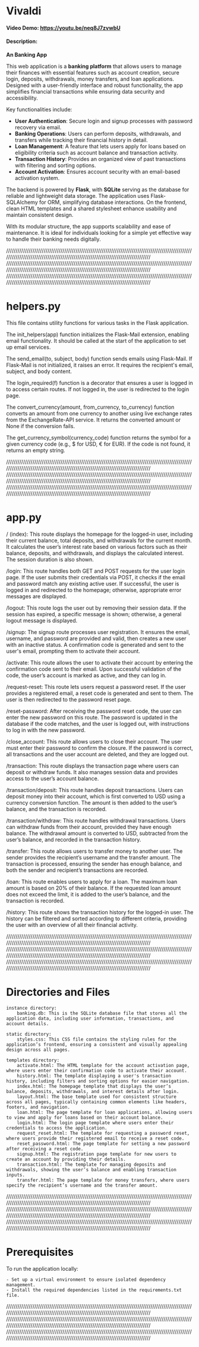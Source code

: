 # Vivaldi

#### Video Demo: https://youtu.be/neq8J7zvwbU

#### Description:

**An Banking App**

This web application is a **banking platform** that allows users to manage their finances with essential features such as account creation, secure login, deposits, withdrawals, money transfers, and loan applications. Designed with a user-friendly interface and robust functionality, the app simplifies financial transactions while ensuring data security and accessibility.

Key functionalities include:

- **User Authentication**: Secure login and signup processes with password recovery via email.
- **Banking Operations**: Users can perform deposits, withdrawals, and transfers while tracking their financial history in detail.
- **Loan Management**: A feature that lets users apply for loans based on eligibility criteria such as account balance and transaction activity.
- **Transaction History**: Provides an organized view of past transactions with filtering and sorting options.
- **Account Activation**: Ensures account security with an email-based activation system.

The backend is powered by **Flask**, with **SQLite** serving as the database for reliable and lightweight data storage. The application uses Flask-SQLAlchemy for ORM, simplifying database interactions. On the frontend, clean HTML templates and a shared stylesheet enhance usability and maintain consistent design.

With its modular structure, the app supports scalability and ease of maintenance. It is ideal for individuals looking for a simple yet effective way to handle their banking needs digitally.

////////////////////////////////////////////////////////////////////////////////////////////////////////////////////////////////////////////////////////////////////////////////
////////////////////////////////////////////////////////////////////////////////////////////////////////////////////////////////////////////////////////////////////////////////
////////////////////////////////////////////////////////////////////////////////////////////////////////////////////////////////////////////////////////////////////////////////

# helpers.py

This file contains utility functions for various tasks in the Flask application.

The init_helpers(app) function initializes the Flask-Mail extension, enabling email functionality. It should be called at the start of the application to set up email services.

The send_email(to, subject, body) function sends emails using Flask-Mail. If Flask-Mail is not initialized, it raises an error. It requires the recipient's email, subject, and body content.

The login_required(f) function is a decorator that ensures a user is logged in to access certain routes. If not logged in, the user is redirected to the login page.

The convert_currency(amount, from_currency, to_currency) function converts an amount from one currency to another using live exchange rates from the ExchangeRate-API service. It returns the converted amount or None if the conversion fails.

The get_currency_symbol(currency_code) function returns the symbol for a given currency code (e.g., $ for USD, € for EUR). If the code is not found, it returns an empty string.

////////////////////////////////////////////////////////////////////////////////////////////////////////////////////////////////////////////////////////////////////////////////
////////////////////////////////////////////////////////////////////////////////////////////////////////////////////////////////////////////////////////////////////////////////
////////////////////////////////////////////////////////////////////////////////////////////////////////////////////////////////////////////////////////////////////////////////

# app.py

/ (index): This route displays the homepage for the logged-in user, including their current balance, total deposits, and withdrawals for the current month. It calculates the user’s interest rate based on various factors such as their balance, deposits, and withdrawals, and displays the calculated interest. The session duration is also shown.

/login: This route handles both GET and POST requests for the user login page. If the user submits their credentials via POST, it checks if the email and password match any existing active user. If successful, the user is logged in and redirected to the homepage; otherwise, appropriate error messages are displayed.

/logout: This route logs the user out by removing their session data. If the session has expired, a specific message is shown; otherwise, a general logout message is displayed.

/signup: The signup route processes user registration. It ensures the email, username, and password are provided and valid, then creates a new user with an inactive status. A confirmation code is generated and sent to the user's email, prompting them to activate their account.

/activate: This route allows the user to activate their account by entering the confirmation code sent to their email. Upon successful validation of the code, the user’s account is marked as active, and they can log in.

/request-reset: This route lets users request a password reset. If the user provides a registered email, a reset code is generated and sent to them. The user is then redirected to the password reset page.

/reset-password: After receiving the password reset code, the user can enter the new password on this route. The password is updated in the database if the code matches, and the user is logged out, with instructions to log in with the new password.

/close_account: This route allows users to close their account. The user must enter their password to confirm the closure. If the password is correct, all transactions and the user account are deleted, and they are logged out.

/transaction: This route displays the transaction page where users can deposit or withdraw funds. It also manages session data and provides access to the user’s account balance.

/transaction/deposit: This route handles deposit transactions. Users can deposit money into their account, which is first converted to USD using a currency conversion function. The amount is then added to the user’s balance, and the transaction is recorded.

/transaction/withdraw: This route handles withdrawal transactions. Users can withdraw funds from their account, provided they have enough balance. The withdrawal amount is converted to USD, subtracted from the user’s balance, and recorded in the transaction history.

/transfer: This route allows users to transfer money to another user. The sender provides the recipient’s username and the transfer amount. The transaction is processed, ensuring the sender has enough balance, and both the sender and recipient’s transactions are recorded.

/loan: This route enables users to apply for a loan. The maximum loan amount is based on 20% of their balance. If the requested loan amount does not exceed the limit, it is added to the user’s balance, and the transaction is recorded.

/history: This route shows the transaction history for the logged-in user. The history can be filtered and sorted according to different criteria, providing the user with an overview of all their financial activity.

////////////////////////////////////////////////////////////////////////////////////////////////////////////////////////////////////////////////////////////////////////////////
////////////////////////////////////////////////////////////////////////////////////////////////////////////////////////////////////////////////////////////////////////////////
////////////////////////////////////////////////////////////////////////////////////////////////////////////////////////////////////////////////////////////////////////////////

# Directories and Files

    instance directory:
        banking.db: This is the SQLite database file that stores all the application data, including user information, transactions, and account details.

    static directory:
        styles.css: This CSS file contains the styling rules for the application’s frontend, ensuring a consistent and visually appealing design across all pages.

    templates directory:
        activate.html: The HTML template for the account activation page, where users enter their confirmation code to activate their account.
        history.html: The template displaying a user's transaction history, including filters and sorting options for easier navigation.
        index.html: The homepage template that displays the user’s balance, deposits, withdrawals, and interest details after login.
        layout.html: The base template used for consistent structure across all pages, typically containing common elements like headers, footers, and navigation.
        loan.html: The page template for loan applications, allowing users to view and apply for loans based on their account balance.
        login.html: The login page template where users enter their credentials to access the application.
        request_reset.html: The template for requesting a password reset, where users provide their registered email to receive a reset code.
        reset_password.html: The page template for setting a new password after receiving a reset code.
        signup.html: The registration page template for new users to create an account by providing their details.
        transaction.html: The template for managing deposits and withdrawals, showing the user’s balance and enabling transaction inputs.
        transfer.html: The page template for money transfers, where users specify the recipient’s username and the transfer amount.

////////////////////////////////////////////////////////////////////////////////////////////////////////////////////////////////////////////////////////////////////////////////
////////////////////////////////////////////////////////////////////////////////////////////////////////////////////////////////////////////////////////////////////////////////
////////////////////////////////////////////////////////////////////////////////////////////////////////////////////////////////////////////////////////////////////////////////

# Prerequisites

To run the application locally:

    - Set up a virtual environment to ensure isolated dependency management.
    - Install the required dependencies listed in the requirements.txt file.

////////////////////////////////////////////////////////////////////////////////////////////////////////////////////////////////////////////////////////////////////////////////
////////////////////////////////////////////////////////////////////////////////////////////////////////////////////////////////////////////////////////////////////////////////
////////////////////////////////////////////////////////////////////////////////////////////////////////////////////////////////////////////////////////////////////////////////

